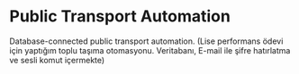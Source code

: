# Public Transport Automation
 Database-connected public transport automation. (Lise performans ödevi için yaptığım toplu taşıma otomasyonu. Veritabanı, E-mail ile şifre hatırlatma ve sesli komut içermekte)
